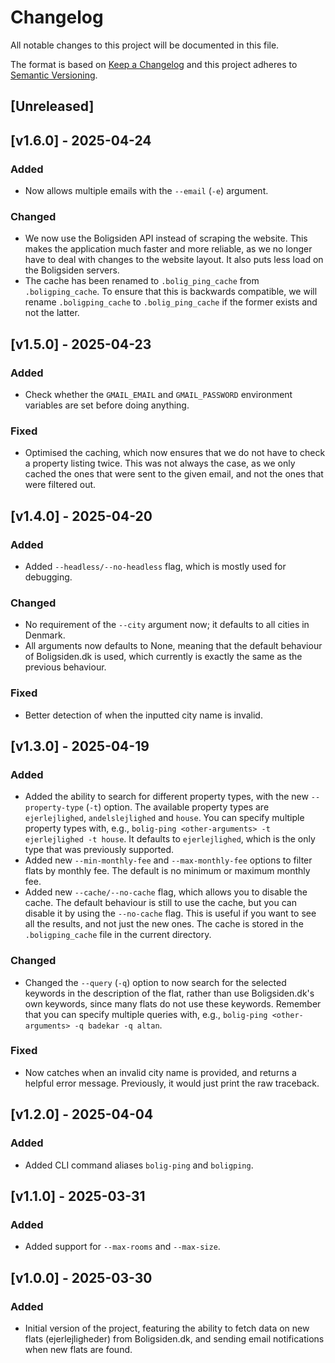 # Changelog

All notable changes to this project will be documented in this file.

The format is based on [Keep a Changelog](http://keepachangelog.com/en/1.0.0/)
and this project adheres to [Semantic Versioning](http://semver.org/spec/v2.0.0.html).


## [Unreleased]



## [v1.6.0] - 2025-04-24
### Added
- Now allows multiple emails with the `--email` (`-e`) argument.

### Changed
- We now use the Boligsiden API instead of scraping the website. This makes the
  application much faster and more reliable, as we no longer have to deal with
  changes to the website layout. It also puts less load on the Boligsiden servers.
- The cache has been renamed to `.bolig_ping_cache` from `.boligping_cache`. To ensure
  that this is backwards compatible, we will rename `.boligping_cache` to
  `.bolig_ping_cache` if the former exists and not the latter.


## [v1.5.0] - 2025-04-23
### Added
- Check whether the `GMAIL_EMAIL` and `GMAIL_PASSWORD` environment variables are set
  before doing anything.

### Fixed
- Optimised the caching, which now ensures that we do not have to check a property
  listing twice. This was not always the case, as we only cached the ones that were sent
  to the given email, and not the ones that were filtered out.


## [v1.4.0] - 2025-04-20
### Added
- Added `--headless/--no-headless` flag, which is mostly used for debugging.

### Changed
- No requirement of the `--city` argument now; it defaults to all cities in Denmark.
- All arguments now defaults to None, meaning that the default behaviour of
  Boligsiden.dk is used, which currently is exactly the same as the previous behaviour.

### Fixed
- Better detection of when the inputted city name is invalid.


## [v1.3.0] - 2025-04-19
### Added
- Added the ability to search for different property types, with the new
  `--property-type` (`-t`) option. The available property types are `ejerlejlighed`,
  `andelslejlighed` and `house`. You can specify multiple property types with, e.g.,
  `bolig-ping <other-arguments> -t ejerlejlighed -t house`. It defaults to
  `ejerlejlighed`, which is the only type that was previously supported.
- Added new `--min-monthly-fee` and `--max-monthly-fee` options to filter flats by
  monthly fee. The default is no minimum or maximum monthly fee.
- Added new `--cache/--no-cache` flag, which allows you to disable the cache. The
  default behaviour is still to use the cache, but you can disable it by using the
  `--no-cache` flag. This is useful if you want to see all the results, and not just the
  new ones. The cache is stored in the `.boligping_cache` file in the current directory.

### Changed
- Changed the `--query` (`-q`) option to now search for the selected keywords in the
  description of the flat, rather than use Boligsiden.dk's own keywords, since many
  flats do not use these keywords. Remember that you can specify multiple queries with,
  e.g., `bolig-ping <other-arguments> -q badekar -q altan`.

### Fixed
- Now catches when an invalid city name is provided, and returns a helpful error
  message. Previously, it would just print the raw traceback.


## [v1.2.0] - 2025-04-04
### Added
- Added CLI command aliases `bolig-ping` and `boligping`.


## [v1.1.0] - 2025-03-31
### Added
- Added support for `--max-rooms` and `--max-size`.


## [v1.0.0] - 2025-03-30
### Added
- Initial version of the project, featuring the ability to fetch data on new flats
  (ejerlejligheder) from Boligsiden.dk, and sending email notifications when new
  flats are found.
